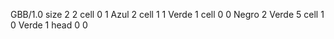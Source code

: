 <gs-board> GBB/1.0
size 2 2
cell 0 1 Azul 2 
cell 1 1 Verde 1 
cell 0 0 Negro 2 Verde 5 
cell 1 0 Verde 1 
head 0 0
 </gs-board>